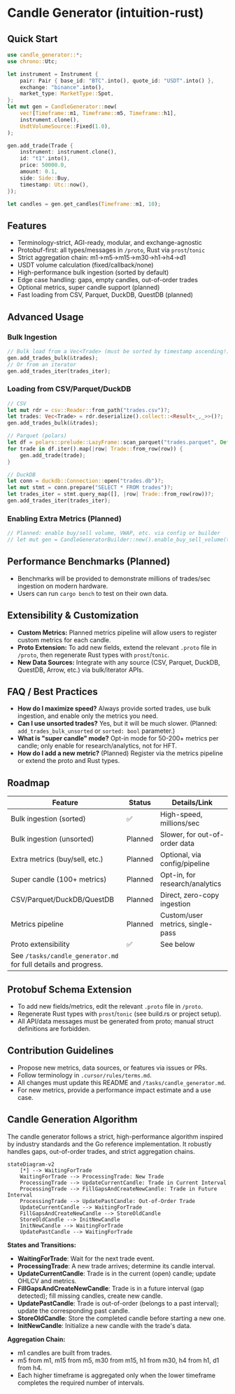 # Candle Generator (intuition-rust)

## Quick Start

```rust
use candle_generator::*;
use chrono::Utc;

let instrument = Instrument {
    pair: Pair { base_id: "BTC".into(), quote_id: "USDT".into() },
    exchange: "binance".into(),
    market_type: MarketType::Spot,
};
let mut gen = CandleGenerator::new(
    vec![Timeframe::m1, Timeframe::m5, Timeframe::h1],
    instrument.clone(),
    UsdtVolumeSource::Fixed(1.0),
);

gen.add_trade(Trade {
    instrument: instrument.clone(),
    id: "t1".into(),
    price: 50000.0,
    amount: 0.1,
    side: Side::Buy,
    timestamp: Utc::now(),
});

let candles = gen.get_candles(Timeframe::m1, 10);
```

## Features
- Terminology-strict, AGI-ready, modular, and exchange-agnostic
- Protobuf-first: all types/messages in `/proto`, Rust via `prost`/`tonic`
- Strict aggregation chain: m1→m5→m15→m30→h1→h4→d1
- USDT volume calculation (fixed/callback/none)
- High-performance bulk ingestion (sorted by default)
- Edge case handling: gaps, empty candles, out-of-order trades
- Optional metrics, super candle support (planned)
- Fast loading from CSV, Parquet, DuckDB, QuestDB (planned)

## Advanced Usage

### Bulk Ingestion
```rust
// Bulk load from a Vec<Trade> (must be sorted by timestamp ascending!)
gen.add_trades_bulk(&trades);
// Or from an iterator
gen.add_trades_iter(trades_iter);
```

### Loading from CSV/Parquet/DuckDB
```rust
// CSV
let mut rdr = csv::Reader::from_path("trades.csv")?;
let trades: Vec<Trade> = rdr.deserialize().collect::<Result<_,_>>()?;
gen.add_trades_bulk(&trades);

// Parquet (polars)
let df = polars::prelude::LazyFrame::scan_parquet("trades.parquet", Default::default())?.collect()?;
for trade in df.iter().map(|row| Trade::from_row(row)) {
    gen.add_trade(trade);
}

// DuckDB
let conn = duckdb::Connection::open("trades.db")?;
let mut stmt = conn.prepare("SELECT * FROM trades")?;
let trades_iter = stmt.query_map([], |row| Trade::from_row(row))?;
gen.add_trades_iter(trades_iter);
```

### Enabling Extra Metrics (Planned)
```rust
// Planned: enable buy/sell volume, VWAP, etc. via config or builder
// let mut gen = CandleGeneratorBuilder::new().enable_buy_sell_volume(true).build();
```

## Performance Benchmarks (Planned)
- Benchmarks will be provided to demonstrate millions of trades/sec ingestion on modern hardware.
- Users can run `cargo bench` to test on their own data.

## Extensibility & Customization
- **Custom Metrics:** Planned metrics pipeline will allow users to register custom metrics for each candle.
- **Proto Extension:** To add new fields, extend the relevant `.proto` file in `/proto`, then regenerate Rust types with `prost`/`tonic`.
- **New Data Sources:** Integrate with any source (CSV, Parquet, DuckDB, QuestDB, Arrow, etc.) via bulk/iterator APIs.

## FAQ / Best Practices
- **How do I maximize speed?** Always provide sorted trades, use bulk ingestion, and enable only the metrics you need.
- **Can I use unsorted trades?** Yes, but it will be much slower. (Planned: `add_trades_bulk_unsorted` or `sorted: bool` parameter.)
- **What is "super candle" mode?** Opt-in mode for 50-200+ metrics per candle; only enable for research/analytics, not for HFT.
- **How do I add a new metric?** (Planned) Register via the metrics pipeline or extend the proto and Rust types.

## Roadmap
| Feature                        | Status     | Details/Link                       |
|------------------------------- |----------- |------------------------------------|
| Bulk ingestion (sorted)        | ✅         | High-speed, millions/sec           |
| Bulk ingestion (unsorted)      | Planned    | Slower, for out-of-order data      |
| Extra metrics (buy/sell, etc.) | Planned    | Optional, via config/pipeline      |
| Super candle (100+ metrics)    | Planned    | Opt-in, for research/analytics     |
| CSV/Parquet/DuckDB/QuestDB     | Planned    | Direct, zero-copy ingestion        |
| Metrics pipeline               | Planned    | Custom/user metrics, single-pass   |
| Proto extensibility            | ✅         | See below                          |
| See `/tasks/candle_generator.md` for full details and progress. |

## Protobuf Schema Extension
- To add new fields/metrics, edit the relevant `.proto` file in `/proto`.
- Regenerate Rust types with `prost`/`tonic` (see build.rs or project setup).
- All API/data messages must be generated from proto; manual struct definitions are forbidden.

## Contribution Guidelines
- Propose new metrics, data sources, or features via issues or PRs.
- Follow terminology in `.cursor/rules/terms.md`.
- All changes must update this README and `/tasks/candle_generator.md`.
- For new metrics, provide a performance impact estimate and a use case.


## Candle Generation Algorithm

The candle generator follows a strict, high-performance algorithm inspired by industry standards and the Go reference implementation. It robustly handles gaps, out-of-order trades, and strict aggregation chains.

```mermaid
stateDiagram-v2
    [*] --> WaitingForTrade
    WaitingForTrade --> ProcessingTrade: New Trade
    ProcessingTrade --> UpdateCurrentCandle: Trade in Current Interval
    ProcessingTrade --> FillGapsAndCreateNewCandle: Trade in Future Interval
    ProcessingTrade --> UpdatePastCandle: Out-of-Order Trade
    UpdateCurrentCandle --> WaitingForTrade
    FillGapsAndCreateNewCandle --> StoreOldCandle
    StoreOldCandle --> InitNewCandle
    InitNewCandle --> WaitingForTrade
    UpdatePastCandle --> WaitingForTrade
```

**States and Transitions:**
- **WaitingForTrade**: Wait for the next trade event.
- **ProcessingTrade**: A new trade arrives; determine its candle interval.
- **UpdateCurrentCandle**: Trade is in the current (open) candle; update OHLCV and metrics.
- **FillGapsAndCreateNewCandle**: Trade is in a future interval (gap detected); fill missing candles, create new candle.
- **UpdatePastCandle**: Trade is out-of-order (belongs to a past interval); update the corresponding past candle.
- **StoreOldCandle**: Store the completed candle before starting a new one.
- **InitNewCandle**: Initialize a new candle with the trade's data.

**Aggregation Chain:**
- m1 candles are built from trades.
- m5 from m1, m15 from m5, m30 from m15, h1 from m30, h4 from h1, d1 from h4.
- Each higher timeframe is aggregated only when the lower timeframe completes the required number of intervals.
